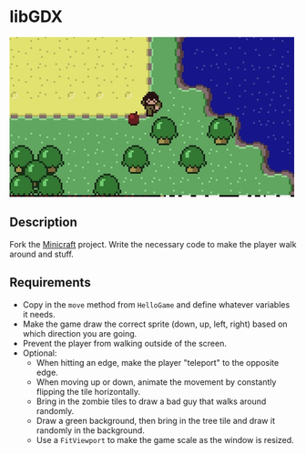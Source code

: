 # libGDX

![screenshot](screenshot.jpg)

## Description

Fork the [Minicraft](https://github.com/TIY-Charleston-Back-End-Feb2016/Minicraft) project. Write the necessary code to make the player walk around and stuff.

## Requirements

* Copy in the `move` method from `HelloGame` and define whatever variables it needs.
* Make the game draw the correct sprite (down, up, left, right) based on which direction you are going.
* Prevent the player from walking outside of the screen.
* Optional:
  * When hitting an edge, make the player "teleport" to the opposite edge.
  * When moving up or down, animate the movement by constantly flipping the tile horizontally.
  * Bring in the zombie tiles to draw a bad guy that walks around randomly.
  * Draw a green background, then bring in the tree tile and draw it randomly in the background.
  * Use a `FitViewport` to make the game scale as the window is resized.
